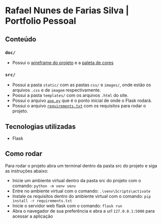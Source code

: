 # Rafael Nunes de Farias Silva | Portfolio Pessoal

## Conteúdo
### `doc/`
* Possui o <a href="https://github.com/Rafael-Nunes-Silva/Portfolio-Pessoal/blob/main/doc/Wireframe.pdf">wireframe do projeto</a> e a <a href="https://github.com/Rafael-Nunes-Silva/Portfolio-Pessoal/blob/main/doc/Color%20Palette.PNG">paleta de cores</a>

### `src/`
* Possui a pasta `static/` com as pastas `css/` e `images/`, onde estão os arquivos `.css` e de `imagem` respectivamente.
* Possui a pasta `templates/` com os arquivos `.html` do site.
* Possui o arquivo <a href="https://github.com/Rafael-Nunes-Silva/Portfolio-Pessoal/blob/main/src/app.py">`app.py`</a> que é o ponto inicial de onde o Flask rodará.
* Possui o arquivo <a href="https://github.com/Rafael-Nunes-Silva/Portfolio-Pessoal/blob/main/src/requirements.txt">`requirements.txt`</a> com os requisitos para rodar o projeto.

## Tecnologias utilizadas
* Flask

## Como rodar
Para rodar o projeto abra um terminal dentro da pasta src do projeto e siga as instruções abaixo:
* Inicie um ambiente virtual dentro da pasta src do projeto com o comando: `python -m venv venv`
* Entre no ambiente virtual com o comando: `.\venv\Scripts\activate`
* Instale os requisitos dentro do ambiente virtual com o comando: `pip install -r requirements.txt`
* Inicie o servidor web flask com o comando: `flask run`
* Abra o navegador de sua preferência e abra a url `127.0.0.1:5000` para acessar a aplicação

